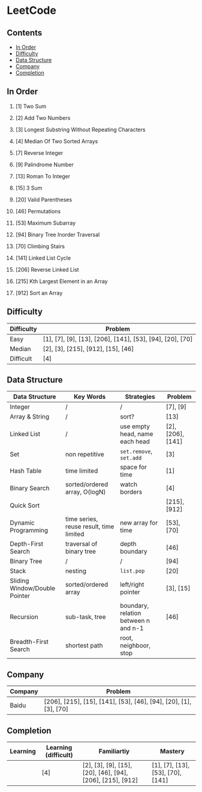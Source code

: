# LeetCode

## Contents

- [In Order](#in-order)
- [Difficulty](#difficulty)
- [Data Structure](#data-structure)
- [Company](#company)
- [Completion](#completion)
 
## In Order
1. [1] Two Sum

2. [2] Add Two Numbers

3. [3] Longest Substring Without Repeating Characters

4. [4] Median Of Two Sorted Arrays

7. [7] Reverse Integer

9. [9] Palindrome Number

13. [13] Roman To Integer

15. [15] 3 Sum

20. [20] Valid Parentheses

46. [46] Permutations

53. [53] Maximum Subarray

54. [94] Binary Tree Inorder Traversal

70. [70] Climbing Stairs

141. [141] Linked List Cycle

206. [206] Reverse Linked List

215. [215] Kth Largest Element in an Array

912. [912] Sort an Array

## Difficulty

|  Difficulty  |  Problem  |
|  ----  |  ----  |
|  Easy  |  [1], [7], [9], [13], [206], [141], [53], [94], [20], [70] |
|  Median  |  [2], [3], [215], [912], [15], [46]  |
|  Difficult  |  [4]  |


## Data Structure

|  Data Structure  |  Key Words |  Strategies  |  Problem  |
|  ----  |  ----  |  ----  |  ----  |
|  Integer  |  /  |  /  |  [7], [9]  |
|  Array & String  |  /  |  sort?  |  [13]  |
|  Linked List  |  /  |  use empty head, name each head  |  [2], [206], [141]  |
|  Set  |  non repetitive  |  ``set.remove``, ``set.add``  |  [3]  |
|  Hash Table  |  time limited  |  space for time  |  [1]  |
|  Binary Search  |  sorted/ordered array, O(logN)  |  watch borders  |  [4]  |
|  Quick Sort  |  |  |  [215], [912]  |
|  Dynamic Programming  |  time series, reuse result, time limited  |  new array for time   |  [53], [70]  |
|  Depth-First Search  |  traversal of binary tree  |  depth boundary  |  [46]  |
|  Binary Tree  |  /  |  /  |  [94]  |
|  Stack  |  nesting  | ``list.pop``  |  [20]  |
|  Sliding Window/Double Pointer |  sorted/ordered array  |  left/right pointer  | [3], [15] |
|  Recursion  |  sub-task, tree  |  boundary, relation between n and n-1  |  [46]  |
|  Breadth-First Search  |  shortest path  |  root, neighboor, stop  |  |

## Company
|  Company |  Problem  |
|  ---- |  ----  |
|  Baidu  |  [206], [215], [15], [141], [53], [46], [94], [20], [1], [3], [70]  |

## Completion
|  Learning  | Learning (difficult) |  Familiartiy  |  Mastery  |
|  ----  |  ----  |  ----  |  ----  |
|   |  [4]  |  [2], [3], [9], [15], [20], [46], [94], [206], [215], [912]  | [1], [7], [13], [53], [70], [141]  |